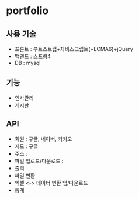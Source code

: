 # portfolio

## 사용 기술
- 프론트 : 부트스트랩+자바스크립트(+ECMA6)+jQuery 
- 백엔드 : 스프링4
- DB : mysql

## 기능
- 인사관리
- 게시판

## API
- 회원 : 구글, 네이버, 카카오
- 지도 : 구글
- 주소 : 
- 파일 업로드/다운로드 : 
- 출력
- 파일 변환
- 엑셀 <-> 데이터 변환 업/다운로드
- 통계
